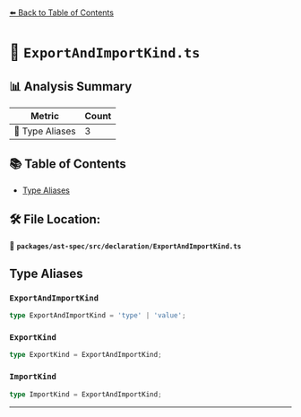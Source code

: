 [⬅️ Back to Table of Contents](../../../../index.md)

# 📄 `ExportAndImportKind.ts`

## 📊 Analysis Summary

| Metric | Count |
|--------|-------|
| 📑 Type Aliases | 3 |

## 📚 Table of Contents

- [Type Aliases](#type-aliases)

## 🛠️ File Location:
📂 **`packages/ast-spec/src/declaration/ExportAndImportKind.ts`**

## Type Aliases

### `ExportAndImportKind`

```ts
type ExportAndImportKind = 'type' | 'value';
```

### `ExportKind`

```ts
type ExportKind = ExportAndImportKind;
```

### `ImportKind`

```ts
type ImportKind = ExportAndImportKind;
```


---